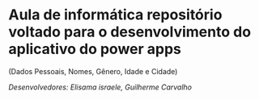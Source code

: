 # Aula de informática repositório voltado para o desenvolvimento do aplicativo do power apps 
(Dados Pessoais, Nomes, Gênero, Idade e Cidade) 

_Desenvolvedores: Elisama israele, Guilherme Carvalho_
